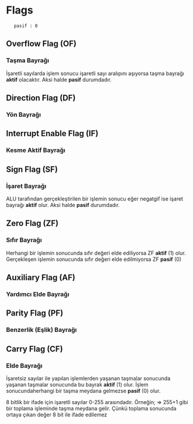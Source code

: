 # Flags

```aktif : 1
   pasif : 0
```
## Overflow Flag (OF)
### Taşma Bayrağı

İşaretli sayılarda işlem sonucu işaretli sayı aralıpını aşıyorsa taşma bayrağı **aktif** olacaktır. Aksi halde **pasif** durumdadır.


## Direction Flag (DF)
### Yön Bayrağı



## Interrupt Enable Flag (IF)
### Kesme Aktif Bayrağı



## Sign Flag (SF)
### İşaret Bayrağı
ALU tarafından gerçekleştirilen bir işlemin sonucu eğer negatgif ise işaret bayrağı **aktif** olur. Aksi halde **pasif** durumdadır.



## Zero Flag (ZF)
### Sıfır Bayrağı
Herhangi bir işlemin sonucunda sıfır değeri elde ediliyorsa ZF **aktif** (1) olur. Gerçekleşen işlemin sonucunda sıfır değeri elde edilmiyorsa ZF **pasif** (0)



## Auxiliary Flag (AF)
### Yardımcı Elde Bayrağı



## Parity Flag (PF)
### Benzerlik (Eşlik) Bayrağı



## Carry Flag (CF)
### Elde Bayrağı
İşaretsiz sayılar ile yapılan işlemlerden yaşanan taşmalar sonucunda yaşanan taşmalar sonucunda bu bayrak **aktif** (1) olur. İşlem sonucundaherhangi bir taşma meydana gelmezse **pasif** (0) olur.

8 bitlik bir ifade için işaretli sayılar 0-255 arasındadır.
Örneğin; 
=> 255+1 gibi bir toplama işleminde taşma meydana gelir. Çünkü toplama sonucunda ortaya çıkan değer 8 bit ile ifade edilemez